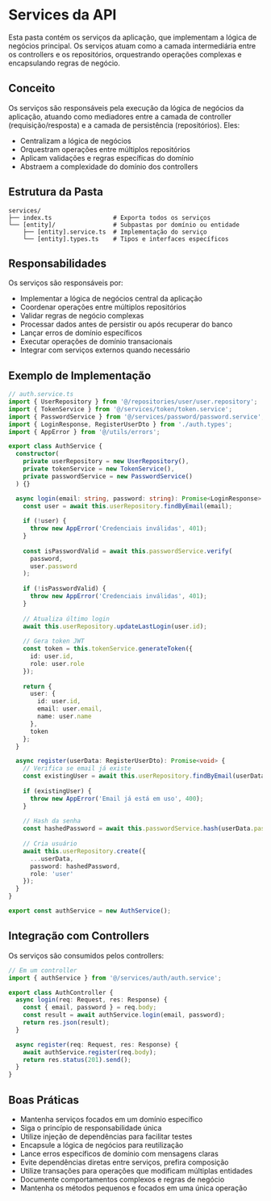# Services da API

Esta pasta contém os serviços da aplicação, que implementam a lógica de negócios principal. Os serviços atuam como a camada intermediária entre os controllers e os repositórios, orquestrando operações complexas e encapsulando regras de negócio.

## Conceito

Os serviços são responsáveis pela execução da lógica de negócios da aplicação, atuando como mediadores entre a camada de controller (requisição/resposta) e a camada de persistência (repositórios). Eles:

- Centralizam a lógica de negócios
- Orquestram operações entre múltiplos repositórios
- Aplicam validações e regras específicas do domínio
- Abstraem a complexidade do domínio dos controllers

## Estrutura da Pasta

```
services/
├── index.ts                 # Exporta todos os serviços
└── [entity]/                # Subpastas por domínio ou entidade
    ├── [entity].service.ts  # Implementação do serviço
    └── [entity].types.ts    # Tipos e interfaces específicos
```

## Responsabilidades

Os serviços são responsáveis por:

- Implementar a lógica de negócios central da aplicação
- Coordenar operações entre múltiplos repositórios
- Validar regras de negócio complexas
- Processar dados antes de persistir ou após recuperar do banco
- Lançar erros de domínio específicos
- Executar operações de domínio transacionais
- Integrar com serviços externos quando necessário

## Exemplo de Implementação

```typescript
// auth.service.ts
import { UserRepository } from '@/repositories/user/user.repository';
import { TokenService } from '@/services/token/token.service';
import { PasswordService } from '@/services/password/password.service';
import { LoginResponse, RegisterUserDto } from './auth.types';
import { AppError } from '@/utils/errors';

export class AuthService {
  constructor(
    private userRepository = new UserRepository(),
    private tokenService = new TokenService(),
    private passwordService = new PasswordService()
  ) {}

  async login(email: string, password: string): Promise<LoginResponse> {
    const user = await this.userRepository.findByEmail(email);
    
    if (!user) {
      throw new AppError('Credenciais inválidas', 401);
    }
    
    const isPasswordValid = await this.passwordService.verify(
      password, 
      user.password
    );
    
    if (!isPasswordValid) {
      throw new AppError('Credenciais inválidas', 401);
    }
    
    // Atualiza último login
    await this.userRepository.updateLastLogin(user.id);
    
    // Gera token JWT
    const token = this.tokenService.generateToken({
      id: user.id,
      role: user.role
    });
    
    return {
      user: {
        id: user.id,
        email: user.email,
        name: user.name
      },
      token
    };
  }

  async register(userData: RegisterUserDto): Promise<void> {
    // Verifica se email já existe
    const existingUser = await this.userRepository.findByEmail(userData.email);
    
    if (existingUser) {
      throw new AppError('Email já está em uso', 400);
    }
    
    // Hash da senha
    const hashedPassword = await this.passwordService.hash(userData.password);
    
    // Cria usuário
    await this.userRepository.create({
      ...userData,
      password: hashedPassword,
      role: 'user'
    });
  }
}

export const authService = new AuthService();
```

## Integração com Controllers

Os serviços são consumidos pelos controllers:

```typescript
// Em um controller
import { authService } from '@/services/auth/auth.service';

export class AuthController {
  async login(req: Request, res: Response) {
    const { email, password } = req.body;
    const result = await authService.login(email, password);
    return res.json(result);
  }

  async register(req: Request, res: Response) {
    await authService.register(req.body);
    return res.status(201).send();
  }
}
```

## Boas Práticas

- Mantenha serviços focados em um domínio específico
- Siga o princípio de responsabilidade única
- Utilize injeção de dependências para facilitar testes
- Encapsule a lógica de negócios para reutilização
- Lance erros específicos de domínio com mensagens claras
- Evite dependências diretas entre serviços, prefira composição
- Utilize transações para operações que modificam múltiplas entidades
- Documente comportamentos complexos e regras de negócio
- Mantenha os métodos pequenos e focados em uma única operação 